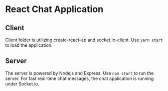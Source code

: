 # React Chat Application

## Client

Client folder is utilizing create-react-ap and socket.io-client. Use `yarn start` to load the application.

## Server

The server is powered by Nodejs and Express. Use `npm start` to run the server. For fast real-time chat messages, the chat application is running under Socket.io. 

